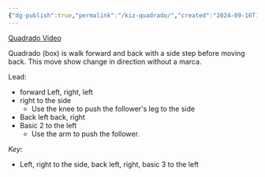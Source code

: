 ```yaml
---
{"dg-publish":true,"permalink":"/kiz-quadrado/","created":"2024-09-16T14:58:58.805-04:00","updated":"2024-09-16T15:21:17.261-04:00"}
---
```


[Quadrado Video](https://youtu.be/E_8VW6Xhlfs?si=uM6srmUh8u9xgCyZ&t=368)

Quadrado (box) is walk forward and back with a side step before moving back. This move show change in direction without a marca.
 
Lead:
- forward Left, right, left
- right to the side
	- Use the knee to push the follower's leg to the side
- Back left back, right 
- Basic 2 to the left
	- Use the arm to push the follower.

*Key*:
- Left, right to the side, back left, right, basic 3 to the left